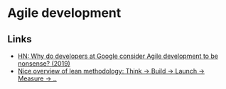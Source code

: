 # Agile development

## Links

* [HN: Why do developers at Google consider Agile development to be nonsense? \(2019\)](https://news.ycombinator.com/item?id=20600128)
* [Nice overview of lean methodology: Think -&gt; Build -&gt; Launch -&gt; Measure -&gt; ..](http://lucaorio.com/)

